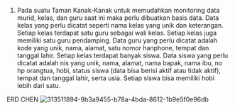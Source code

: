1. Pada suatu Taman Kanak-Kanak untuk memudahkan monitoring data murid, kelas, dan guru saat ini maka perlu dibuatkan basis data. Data kelas yang perlu dicatat seperti nama kelas yang unik dan keterangan. Setiap kelas terdapat satu guru sebagai wali kelas. Setiap kelas juga memiliki satu guru pendamping. Data guru yang perlu dicatat adalah kode yang unik, nama, alamat, satu nomor hanphone, tempat dan tanggal lahir. Setiap kelas terdapat banyak siswa. Data siswa yang perlu dicatat adalah nis yang unik, nama, alamat, nama bapak, nama ibu, no hp orangtua, hobi, status siswa (data bisa berisi aktif atau tidak aktif), tempat dan tanggal lahir, serta usia. Setiap siswa bisa memiliki hobi lebih dari satu.

ERD CHEN
![313511894-9b3a9455-b78a-4bda-8612-1b9e5f0e96db](https://github.com/natasyanvitaa/Natasya-Novitasari/assets/160209181/fc4e1218-a8fe-4a22-ba14-5c8333773f39)
